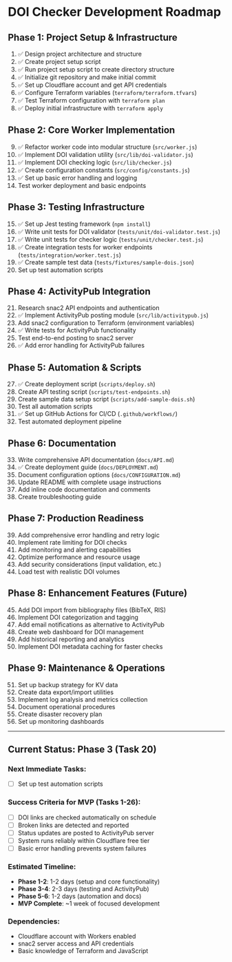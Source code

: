 # DOI Checker Development Roadmap

## Phase 1: Project Setup & Infrastructure
1. ✅ Design project architecture and structure
2. ✅ Create project setup script
3. ✅ Run project setup script to create directory structure
4. ✅ Initialize git repository and make initial commit
5. ✅ Set up Cloudflare account and get API credentials
6. ✅ Configure Terraform variables (`terraform/terraform.tfvars`)
7. ✅ Test Terraform configuration with `terraform plan`
8. ✅ Deploy initial infrastructure with `terraform apply`

## Phase 2: Core Worker Implementation
9. ✅ Refactor worker code into modular structure (`src/worker.js`)
10. ✅ Implement DOI validation utility (`src/lib/doi-validator.js`)
11. ✅ Implement DOI checking logic (`src/lib/checker.js`)
12. ✅ Create configuration constants (`src/config/constants.js`)
13. ✅ Set up basic error handling and logging
14. Test worker deployment and basic endpoints

## Phase 3: Testing Infrastructure
15. ✅ Set up Jest testing framework (`npm install`)
16. ✅ Write unit tests for DOI validator (`tests/unit/doi-validator.test.js`)
17. ✅ Write unit tests for checker logic (`tests/unit/checker.test.js`)
18. ✅ Create integration tests for worker endpoints (`tests/integration/worker.test.js`)
19. ✅ Create sample test data (`tests/fixtures/sample-dois.json`)
20. Set up test automation scripts

## Phase 4: ActivityPub Integration
21. Research snac2 API endpoints and authentication
22. ✅ Implement ActivityPub posting module (`src/lib/activitypub.js`)
23. Add snac2 configuration to Terraform (environment variables)
24. ✅ Write tests for ActivityPub functionality
25. Test end-to-end posting to snac2 server
26. ✅ Add error handling for ActivityPub failures

## Phase 5: Automation & Scripts
27. ✅ Create deployment script (`scripts/deploy.sh`)
28. Create API testing script (`scripts/test-endpoints.sh`)
29. Create sample data setup script (`scripts/add-sample-dois.sh`)
30. Test all automation scripts
31. ✅ Set up GitHub Actions for CI/CD (`.github/workflows/`)
32. Test automated deployment pipeline

## Phase 6: Documentation
33. Write comprehensive API documentation (`docs/API.md`)
34. ✅ Create deployment guide (`docs/DEPLOYMENT.md`)
35. Document configuration options (`docs/CONFIGURATION.md`)
36. Update README with complete usage instructions
37. Add inline code documentation and comments
38. Create troubleshooting guide

## Phase 7: Production Readiness
39. Add comprehensive error handling and retry logic
40. Implement rate limiting for DOI checks
41. Add monitoring and alerting capabilities
42. Optimize performance and resource usage
43. Add security considerations (input validation, etc.)
44. Load test with realistic DOI volumes

## Phase 8: Enhancement Features (Future)
45. Add DOI import from bibliography files (BibTeX, RIS)
46. Implement DOI categorization and tagging
47. Add email notifications as alternative to ActivityPub
48. Create web dashboard for DOI management
49. Add historical reporting and analytics
50. Implement DOI metadata caching for faster checks

## Phase 9: Maintenance & Operations
51. Set up backup strategy for KV data
52. Create data export/import utilities
53. Implement log analysis and metrics collection
54. Document operational procedures
55. Create disaster recovery plan
56. Set up monitoring dashboards

---

## Current Status: Phase 3 (Task 20)

### Next Immediate Tasks:
- [ ] Set up test automation scripts

### Success Criteria for MVP (Tasks 1-26):
- [ ] DOI links are checked automatically on schedule
- [ ] Broken links are detected and reported
- [ ] Status updates are posted to ActivityPub server
- [ ] System runs reliably within Cloudflare free tier
- [ ] Basic error handling prevents system failures

### Estimated Timeline:
- **Phase 1-2**: 1-2 days (setup and core functionality)
- **Phase 3-4**: 2-3 days (testing and ActivityPub)
- **Phase 5-6**: 1-2 days (automation and docs)
- **MVP Complete**: ~1 week of focused development

### Dependencies:
- Cloudflare account with Workers enabled
- snac2 server access and API credentials
- Basic knowledge of Terraform and JavaScript
